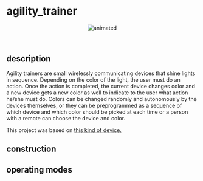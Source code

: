 # agility_trainer

<p align="center">
  <img src="https://user-images.githubusercontent.com/44078452/112398594-4ea78b80-8ce3-11eb-8e08-b5a89963784e.gif" alt="animated" />
</p>
<br>

## description

Agility trainers are small wirelessly communicating devices that shine lights in sequence. Depending on the color of the light, the user must do an action. Once the action is completed, the current device changes color and a new device gets a new color as well to indicate to the user what action he/she must do. Colors can be changed randomly and autonomously by the devices themselves, or they can be preprogrammed as a sequence of which device and which color should be picked at each time or a person with a remote can choose the device and color.

This project was based on [this kind of device.](https://www.youtube.com/watch?v=AvRM1_2BJDQ)

## construction

## operating modes
